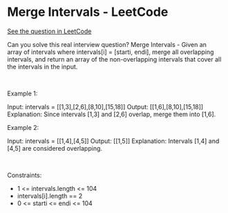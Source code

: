 # Merge Intervals - LeetCode
[See the question in LeetCode](https://leetcode.com/problems/merge-intervals/submissions/1612714317/?envType=study-plan-v2&envId=top-interview-150)

Can you solve this real interview question? Merge Intervals - Given an array of intervals where intervals[i] = [starti, endi], merge all overlapping intervals, and return an array of the non-overlapping intervals that cover all the intervals in the input.

 

Example 1:


Input: intervals = [[1,3],[2,6],[8,10],[15,18]]
Output: [[1,6],[8,10],[15,18]]
Explanation: Since intervals [1,3] and [2,6] overlap, merge them into [1,6].


Example 2:


Input: intervals = [[1,4],[4,5]]
Output: [[1,5]]
Explanation: Intervals [1,4] and [4,5] are considered overlapping.


 

Constraints:

 * 1 <= intervals.length <= 104
 * intervals[i].length == 2
 * 0 <= starti <= endi <= 104
